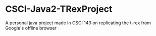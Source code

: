 # CSCI-Java2-TRexProject
A personal java project made in CSCI 143 on replicating the t-rex from Google's offline browser
